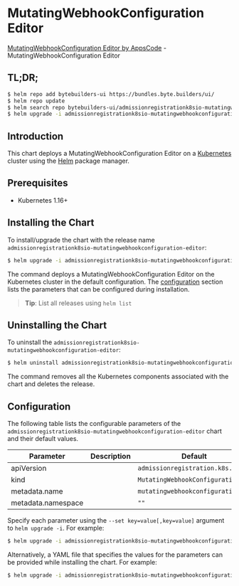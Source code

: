 # MutatingWebhookConfiguration Editor

[MutatingWebhookConfiguration Editor by AppsCode](https://byte.builders) - MutatingWebhookConfiguration Editor

## TL;DR;

```bash
$ helm repo add bytebuilders-ui https://bundles.byte.builders/ui/
$ helm repo update
$ helm search repo bytebuilders-ui/admissionregistrationk8sio-mutatingwebhookconfiguration-editor --version=v0.4.14
$ helm upgrade -i admissionregistrationk8sio-mutatingwebhookconfiguration-editor bytebuilders-ui/admissionregistrationk8sio-mutatingwebhookconfiguration-editor -n default --create-namespace --version=v0.4.14
```

## Introduction

This chart deploys a MutatingWebhookConfiguration Editor on a [Kubernetes](http://kubernetes.io) cluster using the [Helm](https://helm.sh) package manager.

## Prerequisites

- Kubernetes 1.16+

## Installing the Chart

To install/upgrade the chart with the release name `admissionregistrationk8sio-mutatingwebhookconfiguration-editor`:

```bash
$ helm upgrade -i admissionregistrationk8sio-mutatingwebhookconfiguration-editor bytebuilders-ui/admissionregistrationk8sio-mutatingwebhookconfiguration-editor -n default --create-namespace --version=v0.4.14
```

The command deploys a MutatingWebhookConfiguration Editor on the Kubernetes cluster in the default configuration. The [configuration](#configuration) section lists the parameters that can be configured during installation.

> **Tip**: List all releases using `helm list`

## Uninstalling the Chart

To uninstall the `admissionregistrationk8sio-mutatingwebhookconfiguration-editor`:

```bash
$ helm uninstall admissionregistrationk8sio-mutatingwebhookconfiguration-editor -n default
```

The command removes all the Kubernetes components associated with the chart and deletes the release.

## Configuration

The following table lists the configurable parameters of the `admissionregistrationk8sio-mutatingwebhookconfiguration-editor` chart and their default values.

|     Parameter      | Description |                   Default                    |
|--------------------|-------------|----------------------------------------------|
| apiVersion         |             | <code>admissionregistration.k8s.io/v1</code> |
| kind               |             | <code>MutatingWebhookConfiguration</code>    |
| metadata.name      |             | <code>mutatingwebhookconfiguration</code>    |
| metadata.namespace |             | <code>""</code>                              |


Specify each parameter using the `--set key=value[,key=value]` argument to `helm upgrade -i`. For example:

```bash
$ helm upgrade -i admissionregistrationk8sio-mutatingwebhookconfiguration-editor bytebuilders-ui/admissionregistrationk8sio-mutatingwebhookconfiguration-editor -n default --create-namespace --version=v0.4.14 --set apiVersion=admissionregistration.k8s.io/v1
```

Alternatively, a YAML file that specifies the values for the parameters can be provided while
installing the chart. For example:

```bash
$ helm upgrade -i admissionregistrationk8sio-mutatingwebhookconfiguration-editor bytebuilders-ui/admissionregistrationk8sio-mutatingwebhookconfiguration-editor -n default --create-namespace --version=v0.4.14 --values values.yaml
```
